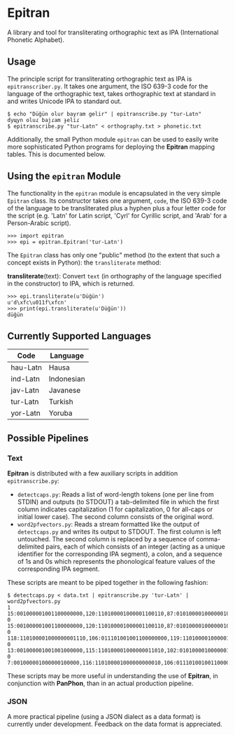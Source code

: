 # Epitran

A library and tool for transliterating orthographic text as IPA (International Phonetic Alphabet).

## Usage

The principle script for transliterating orthographic text as IPA is `epitranscriber.py`. It takes one argument, the ISO 639-3 code for the language of the orthographic text, takes orthographic text at standard in and writes Unicode IPA to standard out.

```
$ echo "Düğün olur bayram gelir" | epitranscribe.py "tur-Latn"
dyɰyn oluɾ bajɾam ɟeliɾ
$ epitranscribe.py "tur-Latn" < orthography.txt > phonetic.txt
```

Additionally, the small Python module ```epitran``` can be used to easily write more sophisticated Python programs for deploying the **Epitran** mapping tables. This is documented below.

## Using the `epitran` Module

The functionality in the `epitran` module is encapsulated in the very simple `Epitran` class. Its constructor takes one argument, `code`, the ISO 639-3 code of the language to be transliterated plus a hyphen plus a four letter code for the script (e.g. 'Latn' for Latin script, 'Cyrl' for Cyrillic script, and 'Arab' for a Person-Arabic script).

```
>>> import epitran
>>> epi = epitran.Epitran('tur-Latn')
```

The `Epitran` class has only one "public" method (to the extent that such a concept exists in Python): the `transliterate` method:

**transliterate**(text):
Convert `text` (in orthography of the language specified in the constructor) to IPA, which is returned.

```
>>> epi.transliterate(u'Düğün')
u'd\xfc\u011f\xfcn'
>>> print(epi.transliterate(u'Düğün'))
düğün
```

## Currently Supported Languages

| Code     | Language   |
|----------|------------|
| hau-Latn | Hausa      |
| ind-Latn | Indonesian |
| jav-Latn | Javanese   |
| tur-Latn | Turkish    |
| yor-Latn | Yoruba     |


## Possible Pipelines

### Text

**Epitran** is distributed with a few auxiliary scripts in addition `epitranscribe.py`:

- `detectcaps.py`:  Reads a list of word-length tokens (one per line from STDIN) and outputs (to STDOUT) a tab-delimited file in which the first column indicates capitalization (1 for capitalization, 0 for all-caps or initial lower case). The second column consists of the original word.
- `word2pfvectors.py`: Reads a stream formatted like the output of `detectcaps.py` and writes its output to STDOUT. The first column is left untouched. The second column is replaced by a sequence of comma-delimited pairs, each of which consists of an integer (acting as a unique identifier for the corresponding IPA segment), a colon, and a sequence of 1s and 0s which represents the phonological feature values of the corresponding IPA segment.

These scripts are meant to be piped together in the following fashion:
```
$ detectcaps.py < data.txt | epitranscribe.py 'tur-Latn' | word2pfvectors.py
1       15:001000001001100000000,120:110100001000001100110,87:010100001000000100010,120:110100001000001100110,83:011000101001100000000
0       15:001000001001100000000,120:110100001000001100110,87:010100001000000100010,120:110100001000001100110,83:011000101001100000000
0       118:110100001000000001110,106:011101001001100000000,119:110100001000001101110,99:011100001001100000000
0       13:001000001001001000000,115:110100001000000011010,102:010100001000000100000,99:011100001001100000000,115:110100001000000011010,82:011000101001001000000
0       7:001000001000000100000,116:110100001000000000010,106:011101001001100000000,117:110100001000000100010,99:011100001001100000000
```
These scripts may be more useful in understanding the use of **Epitran**, in conjunction with **PanPhon**, than in an actual production pipeline.

### JSON

A more practical pipeline (using a JSON dialect as a data format) is currently under development. Feedback on the data format is appreciated.